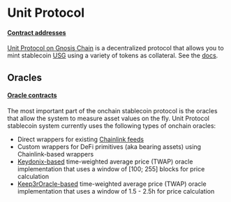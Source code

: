 # Unit Protocol

#### [Contract addresses](CONTRACTS.md)

[Unit Protocol on Gnosis Chain](https://unit.xyz/) is a decentralized protocol that allows you to mint stablecoin [USG](contracts/USDP.sol) using a variety of tokens as collateral. See the [docs](https://docs.unit.xyz/).


## Oracles

#### [Oracle contracts](CONTRACTS.md#Oracles)

The most important part of the onchain stablecoin protocol is the oracles that allow the system to measure asset values on the fly. Unit Protocol stablecoin system currently uses the following types of onchain oracles:

- Direct wrappers for existing [Chainlink feeds](https://data.chain.link/)
- Custom wrappers for DeFi primitives (aka bearing assets) using Chainlink-based wrappers
- [Keydonix-based](https://github.com/keydonix/uniswap-oracle) time-weighted average price (TWAP) oracle implementation that uses a window of [100; 255] blocks for price calculation
- [Keep3rOracle-based](https://github.com/keep3r-network/keep3r.network/blob/master/contracts/jobs/UniswapV2Oracle.sol) time-weighted average price (TWAP) oracle implementation that uses a window of 1.5 - 2.5h for price calculation
